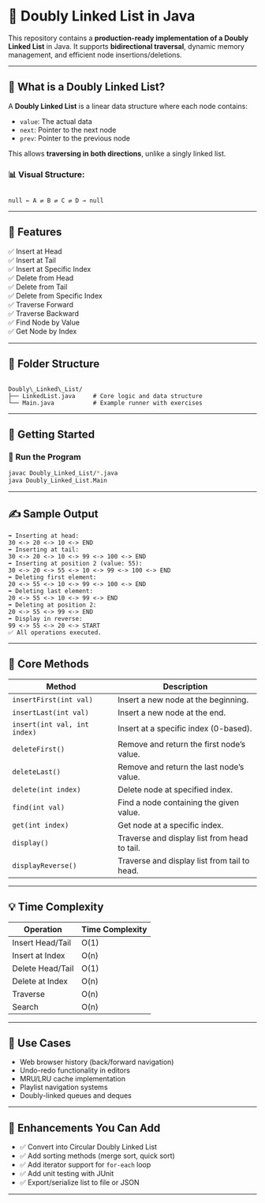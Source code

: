 


# 🔁 Doubly Linked List in Java

This repository contains a **production-ready implementation of a Doubly Linked List** in Java. It supports **bidirectional traversal**, dynamic memory management, and efficient node insertions/deletions.

---

## 📘 What is a Doubly Linked List?

A **Doubly Linked List** is a linear data structure where each node contains:
- `value`: The actual data
- `next`: Pointer to the next node
- `prev`: Pointer to the previous node

This allows **traversing in both directions**, unlike a singly linked list.

### 📊 Visual Structure:
```

null ← A ⇄ B ⇄ C ⇄ D → null

```

---

## 🌟 Features

✅ Insert at Head  
✅ Insert at Tail  
✅ Insert at Specific Index  
✅ Delete from Head  
✅ Delete from Tail  
✅ Delete from Specific Index  
✅ Traverse Forward  
✅ Traverse Backward  
✅ Find Node by Value  
✅ Get Node by Index  

---

## 📂 Folder Structure

```

Doubly\_Linked\_List/
├── LinkedList.java     # Core logic and data structure
└── Main.java           # Example runner with exercises

````

---

## 🚀 Getting Started

### 🔧 Run the Program
```bash
javac Doubly_Linked_List/*.java
java Doubly_Linked_List.Main
````

---

## ✍️ Sample Output

```
➡ Inserting at head:
30 <-> 20 <-> 10 <-> END
➡ Inserting at tail:
30 <-> 20 <-> 10 <-> 99 <-> 100 <-> END
➡ Inserting at position 2 (value: 55):
30 <-> 20 <-> 55 <-> 10 <-> 99 <-> 100 <-> END
➡ Deleting first element:
20 <-> 55 <-> 10 <-> 99 <-> 100 <-> END
➡ Deleting last element:
20 <-> 55 <-> 10 <-> 99 <-> END
➡ Deleting at position 2:
20 <-> 55 <-> 99 <-> END
➡ Display in reverse:
99 <-> 55 <-> 20 <-> START
✅ All operations executed.
```

---

## 🧠 Core Methods

| Method                       | Description                                  |
| ---------------------------- | -------------------------------------------- |
| `insertFirst(int val)`       | Insert a new node at the beginning.          |
| `insertLast(int val)`        | Insert a new node at the end.                |
| `insert(int val, int index)` | Insert at a specific index (0-based).        |
| `deleteFirst()`              | Remove and return the first node’s value.    |
| `deleteLast()`               | Remove and return the last node’s value.     |
| `delete(int index)`          | Delete node at specified index.              |
| `find(int val)`              | Find a node containing the given value.      |
| `get(int index)`             | Get node at a specific index.                |
| `display()`                  | Traverse and display list from head to tail. |
| `displayReverse()`           | Traverse and display list from tail to head. |

---

## 💡 Time Complexity

| Operation        | Time Complexity |
| ---------------- | --------------- |
| Insert Head/Tail | O(1)            |
| Insert at Index  | O(n)            |
| Delete Head/Tail | O(1)            |
| Delete at Index  | O(n)            |
| Traverse         | O(n)            |
| Search           | O(n)            |

---

## 💼 Use Cases

* Web browser history (back/forward navigation)
* Undo-redo functionality in editors
* MRU/LRU cache implementation
* Playlist navigation systems
* Doubly-linked queues and deques

---

## 📌 Enhancements You Can Add

* ✅ Convert into Circular Doubly Linked List
* ✅ Add sorting methods (merge sort, quick sort)
* ✅ Add iterator support for `for-each` loop
* ✅ Add unit testing with JUnit
* ✅ Export/serialize list to file or JSON

---


